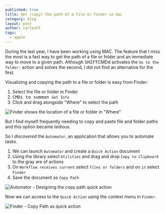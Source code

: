 ```yaml
---
published: true
title: Get (copy) the path of a file or folder in mac
category: blog
layout: post
author: carleshf
tags:
  - apple
---
```


During the last year, I have been working using MAC. The feature that I miss the most is a fast way to get the path of a file or folder and an immediate way to move to a given path. Although <kbd>SHIFT</kbd>CMD<kbd>d</kbd> activates the `Go to the folder:` action and solves the second, I did not find an alternative for the first.

Visualizing and copying the path to a file or folder is easy from Finder:

 1. Select the file or folder in Finder
 2. <kbd>CMD</kbd><kbd>i<kbd> to summon `Get Info`
 3. Click and drag alongside "Where" to select the path

![Finder shows the location of a file or folder in "Where"]({{baseurl}}/assets/get-path-mac-01.png)

But I find myself frequently needing to copy and paste file and folder paths and this option became tedious.

So I *discovered* the `Automator`, an application that allows you to automate tasks.

 1. We can launch `Automator` and create a `Quick Action` document
 2. Using the library select `Utilities` and drag and drop `Copy to Clipboard` to the gray are of actions
 3. On `Workflow receives current` select `files or folders` and on `in` select `Finder`
 4. Save the document as `Copy Path`

![Automator - Designing the copy path quick action]({{baseurl}}/assets/get-path-mac-02.png)

Now we can access to the `Quick Action` using the context menu in `Finder`.

![Finder - Copy Path  as quick action]({{baseurl}}/assets/get-path-mac-03.png)

